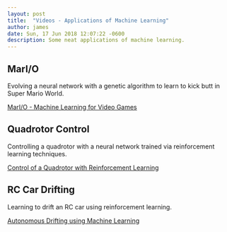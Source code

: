 ```yaml
---
layout: post
title:  "Videos - Applications of Machine Learning"
author: james
date: Sun, 17 Jun 2018 12:07:22 -0600
description: Some neat applications of machine learning.
---
```


## MarI/O
Evolving a neural network with a genetic algorithm to learn to kick butt in Super Mario World.

[MarI/O - Machine Learning for Video Games](https://www.youtube.com/watch?v=qv6UVOQ0F44)

## Quadrotor Control
Controlling a quadrotor with a neural network trained via reinforcement learning techniques.

[Control of a Quadrotor with Reinforcement Learning](https://www.youtube.com/watch?v=T0A9voXzhng)

## RC Car Drifting
Learning to drift an RC car using reinforcement learning.

[Autonomous Drifting using Machine Learning](https://www.youtube.com/watch?v=opsmd5yuBF0)

